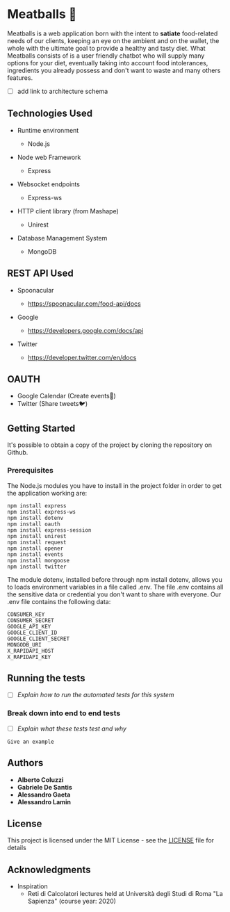 # Meatballs :hamburger:

Meatballs is a web application born with the intent to **satiate** food-related needs of our clients, keeping an eye on the ambient and on the wallet, the whole with the ultimate goal to provide a healthy and tasty diet.
What Meatballs consists of is a user friendly chatbot who will supply many options for your diet, eventually taking into account food intolerances, ingredients you already possess and don't want to waste and many others features.
- [ ] add link to architecture schema

## Technologies Used

* Runtime environment
  * Node.js

* Node web Framework
  * Express

* Websocket endpoints
  * Express-ws

* HTTP client library  (from Mashape)
  * Unirest

* Database Management System
  * MongoDB


## REST API Used

* Spoonacular
  * https://spoonacular.com/food-api/docs

* Google
  * https://developers.google.com/docs/api

* Twitter
  * https://developer.twitter.com/en/docs


## OAUTH

* Google Calendar (Create events:calendar:)
* Twitter (Share tweets:bird:)



## Getting Started
It's possible to obtain a copy of the project by cloning the repository on Github.  

### Prerequisites

The Node.js modules you have to install in the project folder in order to get the application working are:

```
npm install express
npm install express-ws
npm install dotenv
npm install oauth
npm install express-session
npm install unirest
npm install request
npm install opener
npm install events
npm install mongoose
npm install twitter
```

The module dotenv, installed before through npm install dotenv, allows you to loads environment variables in a file called .env. The file .env contains all the sensitive data or credential you don't want to share with everyone.
Our .env file contains the following data:
```
CONSUMER_KEY
CONSUMER_SECRET
GOOGLE_API_KEY
GOOGLE_CLIENT_ID
GOOGLE_CLIENT_SECRET
MONGODB_URI
X_RAPIDAPI_HOST
X_RAPIDAPI_KEY
```

## Running the tests

- [ ] *Explain how to run the automated tests for this system*

### Break down into end to end tests

- [ ] *Explain what these tests test and why*

```
Give an example
```



## Authors

* **Alberto Coluzzi**
* **Gabriele De Santis**
* **Alessandro Gaeta**
* **Alessandro Lamin**

## License

This project is licensed under the MIT License - see the [LICENSE](LICENSE) file for details

## Acknowledgments

* Inspiration
  * Reti di Calcolatori lectures held at Università degli Studi di Roma "La Sapienza" (course year: 2020)

